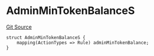 # AdminMinTokenBalanceS
[Git Source](https://github.com/thrackle-io/tron/blob/a0f5ead5c8fc9d4614336dc446184e42c1f4b0fa/src/client/token/handler/diamond/RuleStorage.sol)


```solidity
struct AdminMinTokenBalanceS {
    mapping(ActionTypes => Rule) adminMinTokenBalance;
}
```


